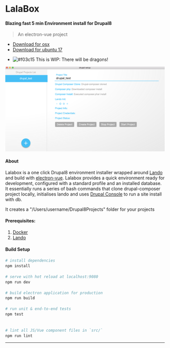
# LalaBox
#### Blazing fast 5 min Environment install for Drupal8
> An electron-vue project

* [Download for osx](https://github.com/albu-vlad/lalabox/raw/master/source/drupal-setup-0.0.0.dmg)
* [Download for ubuntu 17](https://github.com/albu-vlad/lalabox/blob/master/source/drupal-setup-0.0.0-x86_64.AppImage)

- ![#f03c15](https://placehold.it/15/f03c15/000000?text=+) This is WIP: There will be dragons!

![LalaBox demo](https://github.com/albu-vlad/lalabox/blob/master/Demo/Demo.png)

#### About

Lalabox is a one click Drupal8 environment installer wrapped around [Lando](https://github.com/lando/lando) and build with [electron-vue](https://github.com/SimulatedGREG/electron-vue). Lalabox provides a quick environment ready for development, configured with a standard profile and an installed database.
It essentially runs a series of bash commands that clone drupal-composer project locally, initialises lando and uses [Drupal Console](https://github.com/hechoendrupal/drupal-console) to run a site install with db.

It creates a "/Users/username/Drupal8Projects" folder for your projects


#### Prerequisites:

1. [Docker](https://www.docker.com)
2. [Lando](https://github.com/lando/lando)

#### Build Setup

``` bash
# install dependencies
npm install

# serve with hot reload at localhost:9080
npm run dev

# build electron application for production
npm run build

# run unit & end-to-end tests
npm test


# lint all JS/Vue component files in `src/`
npm run lint

```

---
